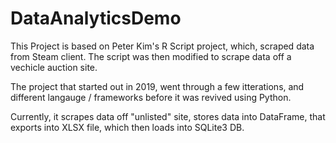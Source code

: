 # DataAnalyticsDemo

This Project is based on Peter Kim's R Script project, which, scraped data from Steam client. The script was then modified to scrape data off a vechicle auction site.

The project that started out in 2019, went through a few itterations, and different langauge / frameworks before it was revived using Python.

Currently, it scrapes data off "unlisted" site, stores data into DataFrame, that exports into XLSX file, which then loads into SQLite3 DB. 




